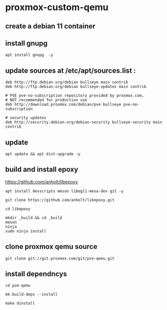 # proxmox-custom-qemu



## create a debian 11 container


## install gnupg

``` apt install gnupg  -y ```

## update sources at /etc/apt/sources.list :

```
deb http://ftp.debian.org/debian bullseye main contrib
deb http://ftp.debian.org/debian bullseye-updates main contrib

# PVE pve-no-subscription repository provided by proxmox.com,
# NOT recommended for production use
deb http://download.proxmox.com/debian/pve bullseye pve-no-subscription

# security updates
deb http://security.debian.org/debian-security bullseye-security main contrib
```

## update

```apt update && apt dist-upgrade -y```

## build and install epoxy

https://github.com/anholt/libepoxy

``` apt install devscripts meson libegl1-mesa-dev git -y ```

```
git clone https://github.com/anholt/libepoxy.git

cd libepoxy
```

```
mkdir _build && cd _build
meson
ninja
sudo ninja install
```

## clone proxmox qemu source

```
git clone git://git.proxmox.com/git/pve-qemu.git 
```

## install dependncys 
```
cd pve-qemu

mk-build-deps --install

make dinstall
```
